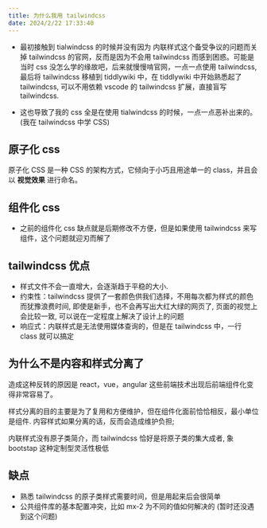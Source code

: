 ```yaml
---
title: 为什么我用 tailwindcss
date: 2024/2/22 17:33:40
---
```


* 最初接触到 tialwindcss 的时候并没有因为 内联样式这个备受争议的问题而关掉 tailwindcss 的官网，反而是因为不会用 tailwindcss 而感到困惑。可能是当时 css 没怎么学的缘故吧，后来就慢慢啃官网，一点一点使用 tailwindcss, 最后将 tailwindcss 移植到 tiddlywiki 中，在 tiddlywiki 中开始熟悉起了 tailwindcss, 可以不用依赖 vscode 的 tailwindcss 扩展，直接盲写 tailwindcss.

* 这也导致了我的 css 全是在使用 tialwindcss 的时候，一点一点恶补出来的。(我在 tailwindcss 中学 CSS)

## 原子化 css

原子化 CSS 是一种 CSS 的架构方式，它倾向于小巧且用途单一的 class，并且会以 __视觉效果__ 进行命名。

## 组件化 css

* 之前的组件化 css 缺点就是后期修改不方便，但是如果使用 tailwindcss 来写组件，这个问题就迎刃而解了

## tailwindcss 优点

* 样式文件不会一直增大，会逐渐趋于平稳的大小.
* 约束性：tailwindcss 提供了一套颜色供我们选择，不用每次都为样式的颜色而犹豫浪费时间, 即使是新手，也不会再写出大红大绿的网页了, 页面的视觉上会比较一致, 可以说在一定程度上解决了设计上的问题
* 响应式：内联样式是无法使用媒体查询的，但是在 tailwindcss 中，一行 class 就可以搞定

## 为什么不是内容和样式分离了

造成这种反转的原因是 react，vue，angular 这些前端技术出现后前端组件化变得非常容易了。

样式分离的目的主要是为了复用和方便维护，但在组件化面前恰恰相反，最小单位是组件. 内容样式如果分离的话，反而会造成维护负担;

内联样式没有原子类简介，而 tailwindcss 恰好是将原子类的集大成者, 象 bootstap 这种定制型灵活性极低

## 缺点

* 熟悉 tailwindcss 的原子类样式需要时间，但是用起来后会很简单
* 公共组件库的基本配置冲突，比如 mx-2 为不同的值如何解决的 (暂时还没遇到这个问题)